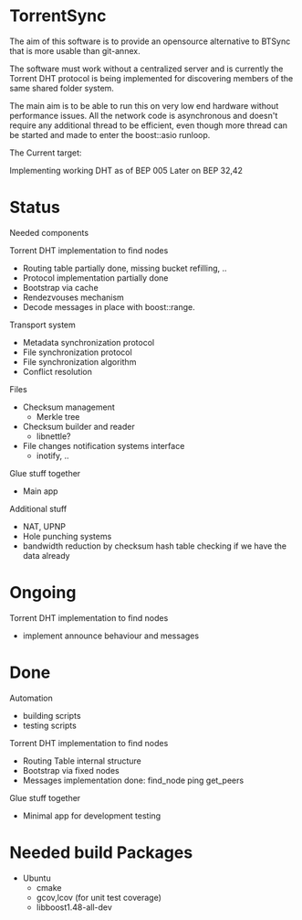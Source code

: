 TorrentSync
===========

The aim of this software is to provide an opensource alternative to BTSync that
is more usable than git-annex.

The software must work without a centralized server and is currently the Torrent
DHT protocol is being implemented for discovering members of the same shared
folder system.

The main aim is to be able to run this on very low end hardware without
performance issues. All the network code is asynchronous and doesn't require any
additional thread to be efficient, even though more thread can be started and
made to enter the boost::asio runloop.

The Current target:

Implementing working DHT as of BEP 005
Later on BEP 32,42

Status
===========

Needed components

Torrent DHT implementation to find nodes
  * Routing table
    partially done, missing bucket refilling, ..
  * Protocol implementation
    partially done
  * Bootstrap via cache
  * Rendezvouses mechanism
  * Decode messages in place with boost::range.

Transport system
  * Metadata synchronization protocol
  * File synchronization protocol
  * File synchronization algorithm
  * Conflict resolution

Files
  * Checksum management
    - Merkle tree
  * Checksum builder and reader
    - libnettle?
  * File changes notification systems interface
    - inotify, ..

Glue stuff together
  * Main app

Additional stuff
  * NAT, UPNP
  * Hole punching systems
  * bandwidth reduction by checksum hash table checking if we have the data already

Ongoing
=======

Torrent DHT implementation to find nodes
  * implement announce behaviour and messages

Done
====

Automation
  * building scripts
  * testing scripts

Torrent DHT implementation to find nodes
  * Routing Table internal structure
  * Bootstrap via fixed nodes
  * Messages implementation
    done:
        find_node
        ping
        get_peers

Glue stuff together
  * Minimal app for development testing

Needed build Packages
===============

* Ubuntu
    * cmake
    * gcov,lcov (for unit test coverage)
    * libboost1.48-all-dev
